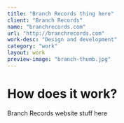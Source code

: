 ```yaml
---
title: "Branch Records thing here"
client: "Branch Records"
name: "branchrecords.com"
url: "http://branchrecords.com"
work-desc: "Design and development"
category: "work"
layout: work
preview-image: "branch-thumb.jpg"
---
```


# How does it work?

Branch Records website stuff here
